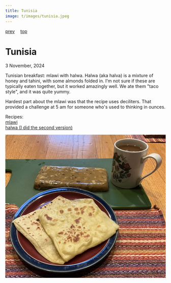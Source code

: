 ```yaml
---
title: Tunisia
image: t/images/tunisia.jpeg
---
```

[prev](trinidad_and_tobago.md)&emsp;
[top](../index.md)&emsp;
# Tunisia
3 November, 2024

Tunisian breakfast: mlawi with halwa. Halwa (aka halva) is a mixture
of honey and tahini, with some almonds folded in. I'm not sure if
these are typically eaten together, but it worked amazingly well. We
ate them "taco style", and it was quite yummy.

Hardest part about the mlawi was that the recipe uses deciliters. That
provided a challenge at 5 am for someone who's used to thinking in
ounces.

Recipes:<br>
[mlawi](https://thetunisianway.com/homemade-tunisian-mlawi-recipe/)<br>
[halwa (I did the second version)](https://www.arabamerica.com/halawa-the-tahini-dessert/)<br>

![breakfast](images/tunisia.jpeg)
